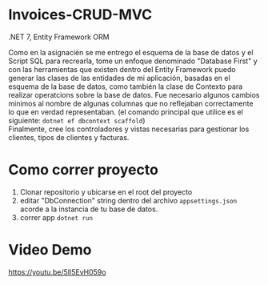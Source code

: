 # Invoices-CRUD-MVC
.NET 7, Entity Framework ORM

Como en la asignacién se me entrego el esquema de la base de datos y el Script SQL para recrearla,
 tome un enfoque denominado "Database First" y con las herramientas que existen dentro del Entity Framework puedo generar las clases de las entidades de mi aplicación, basadas en el esquema de la base de datos, como también la clase de Contexto para realizar operatcions sobre la base de datos. Fue necesario algunos cambios minimos al nombre de algunas columnas que no reflejaban correctamente lo que en verdad representaban.
(el comando principal que utilice es el siguiente: `dotnet ef dbcontext scaffold`)  
Finalmente, cree los controladores y vistas necesarias para gestionar los clientes, tipos de clientes y facturas. 

# Como correr proyecto
1. Clonar repositorio y ubicarse en el root del proyecto
2. editar  "DbConnection" string dentro del archivo `appsettings.json` acorde a la instancia de tu base de datos.
3. correr app `dotnet run` 

# Video Demo
https://youtu.be/5Il5EvH059o
